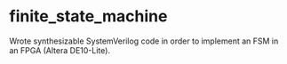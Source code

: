 # finite_state_machine
Wrote synthesizable SystemVerilog code in order to implement an FSM in an FPGA (Altera DE10-Lite).
